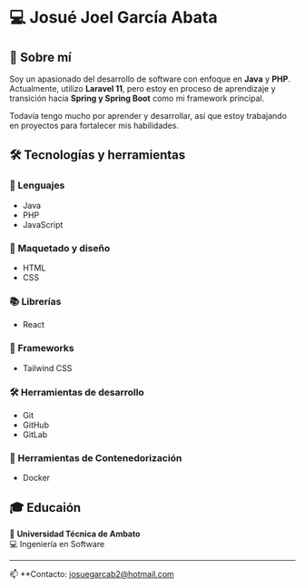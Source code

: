# 💻 Josué Joel García Abata  

## 🚀 Sobre mí  
Soy un apasionado del desarrollo de software con enfoque en **Java** y **PHP**. Actualmente, utilizo **Laravel 11**, pero estoy en proceso de aprendizaje y transición hacia **Spring y Spring Boot** como mi framework principal.  

Todavía tengo mucho por aprender y desarrollar, así que estoy trabajando en proyectos para fortalecer mis habilidades.  

## 🛠️ Tecnologías y herramientas  

### 📌 Lenguajes  
- Java  
- PHP  
- JavaScript  

### 🎨 Maquetado y diseño  
- HTML  
- CSS  

### 📚 Librerías  
- React  

### 🌱 Frameworks
- Tailwind CSS

### 🛠 Herramientas de desarrollo  
- Git  
- GitHub  
- GitLab  

### 🐳 Herramientas de Contenedorización
- Docker

## 🎓 Educaión  
📍 **Universidad Técnica de Ambato**  
💻 Ingeniería en Software  

---  

📫 **Contacto: josuegarcab2@hotmail.com
